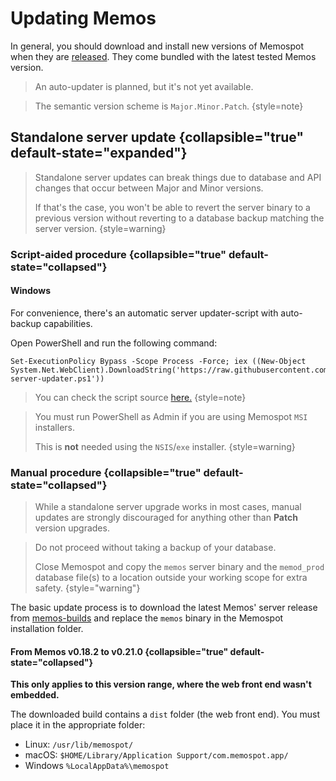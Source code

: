 # Updating Memos

In general, you should download and install new versions of Memospot when they
are [released](https://github.com/memospot/memospot/releases). They come
bundled with the latest tested Memos version.

> An auto-updater is planned, but it's not yet available.

> The semantic version scheme is `Major.Minor.Patch`. {style=note}

## Standalone server update {collapsible="true" default-state="expanded"}

> Standalone server updates can break things due to database and API changes
> that occur between Major and Minor versions.
>
> If that's the case, you won't be able to revert the server binary to a
> previous version without reverting to a database backup matching the server
> version. {style=warning}

### Script-aided procedure {collapsible="true" default-state="collapsed"}

#### Windows

For convenience, there's an automatic server updater-script with auto-backup
capabilities.

Open PowerShell and run the following command:

```Shell
Set-ExecutionPolicy Bypass -Scope Process -Force; iex ((New-Object System.Net.WebClient).DownloadString('https://raw.githubusercontent.com/memospot/memospot/main/memos-server-updater.ps1'))
```

> You can check the script source
> [here.](https://raw.githubusercontent.com/memospot/memospot/main/memos-server-updater.ps1)
> {style=note}

> You must run PowerShell as Admin if you are using Memospot `MSI` installers.
>
> This is **not** needed using the `NSIS`/`exe` installer. {style=warning}

### Manual procedure {collapsible="true" default-state="collapsed"}

> While a standalone server upgrade works in most cases, manual updates are
> strongly discouraged for anything other than **Patch** version upgrades.

> Do not proceed without taking a backup of your database.
>
> Close Memospot and copy the `memos` server binary and the `memod_prod`
> database file(s) to a location outside your working scope for extra safety.
> {style="warning"}

The basic update process is to download the latest Memos' server release from
[memos-builds](https://github.com/memospot/memos-builds/releases) and
replace the `memos` binary in the Memospot installation folder.

#### From Memos v0.18.2 to v0.21.0 {collapsible="true" default-state="collapsed"}

**This only applies to this version range, where the web front end wasn't
embedded.**

The downloaded build contains a `dist` folder (the web front end). You must
place it in the appropriate folder:

- Linux: `/usr/lib/memospot/`
- macOS: `$HOME/Library/Application Support/com.memospot.app/`
- Windows `%LocalAppData%\memospot`
